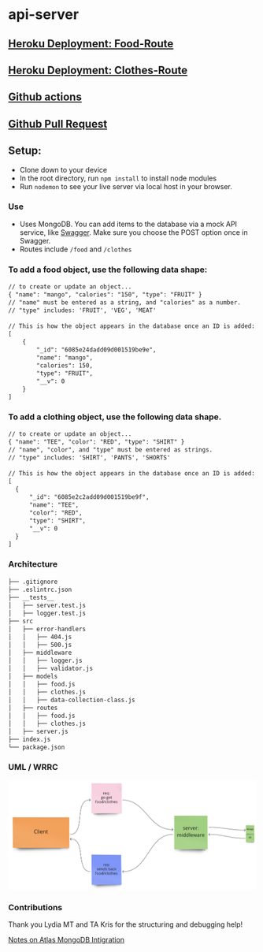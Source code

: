# api-server 

## [Heroku Deployment: Food-Route](https://nbaldwin-api-server.herokuapp.com/food)

## [Heroku Deployment: Clothes-Route](https://nbaldwin-api-server.herokuapp.com/clothes)

## [Github actions](https://github.com/nickibaldwin/api-server/actions)

## [Github Pull Request](https://github.com/nickibaldwin/api-server/pull/4)

## Setup:

- Clone down to your device
- In the root directory, run `npm install` to install node modules
- Run `nodemon` to see your live server via local host in your browser.

### Use

- Uses MongoDB. You can add items to the database via a mock API service, like [Swagger](https://inspector.swagger.io/builder). Make sure you choose the POST option once in Swagger.
- Routes include `/food` and `/clothes`

### To add a food object, use the following data shape:
```JS
// to create or update an object...
{ "name": "mango", "calories": "150", "type": "FRUIT" }
// "name" must be entered as a string, and "calories" as a number. 
// "type" includes: 'FRUIT', 'VEG', 'MEAT'

// This is how the object appears in the database once an ID is added:
[
    {
        "_id": "6085e24dadd09d001519be9e",
        "name": "mango",
        "calories": 150,
        "type": "FRUIT",
        "__v": 0
    }
]
```

### To add a clothing object, use the following data shape. 

```JS
// to create or update an object...
{ "name": "TEE", "color": "RED", "type": "SHIRT" }
// "name", "color", and "type" must be entered as strings.
// "type" includes: 'SHIRT', 'PANTS', 'SHORTS'

// This is how the object appears in the database once an ID is added:
[
  {
      "_id": "6085e2c2add09d001519be9f",
      "name": "TEE",
      "color": "RED",
      "type": "SHIRT",
      "__v": 0
  }
]
```


### Architecture

```git
├── .gitignore
├── .eslintrc.json
├── __tests__
│   ├── server.test.js
│   ├── logger.test.js
├── src
│   ├── error-handlers
│   │   ├── 404.js
│   │   ├── 500.js
│   ├── middleware
│   │   ├── logger.js
│   │   ├── validator.js
│   ├── models
│   │   ├── food.js
│   │   ├── clothes.js
│   │   ├── data-collection-class.js
│   ├── routes
│   │   ├── food.js
│   │   ├── clothes.js
│   ├── server.js
├── index.js
└── package.json
```

### UML / WRRC

![](assets/2021-04-25-15-48-48.png)

### Contributions

Thank you Lydia MT and TA Kris for the structuring and debugging help!

[Notes on Atlas MongoDB Intigration](https://github.com/codefellows/seattle-301d72/blob/master/README.md)
